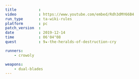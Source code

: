 ```yaml
---
title          :
video          : https://www.youtube.com/embed/Rdh3dMY66B4
run_type       : ta-wiki-rules
platform       : pc
patch_version  : 
date           : 2019-12-14
time           : 06'04"08
quest          : 9★-the-heralds-of-destruction-cry

runners:
    - crowoly

weapons:
    - dual-blades
---
```

